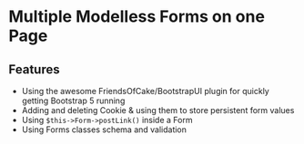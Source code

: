 # Multiple Modelless Forms on one Page

## Features
* Using the awesome FriendsOfCake/BootstrapUI plugin for quickly getting Bootstrap 5 running
* Adding and deleting Cookie & using them to store persistent form values
* Using `$this->Form->postLink()` inside a Form
* Using Forms classes schema and validation


